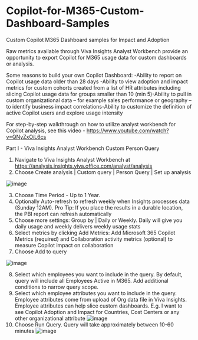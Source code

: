 # Copilot-for-M365-Custom-Dashboard-Samples
Custom Copilot M365 Dashboard samples for Impact and Adoption

Raw metrics available through Viva Insights Analyst Workbench provide an opportunity to export Copilot for M365 usage data for custom dashboards or analysis.​

Some reasons to build your own Copilot Dashboard:
-Ability to report on Copilot usage data older than 28 days​
-Ability to view adoption and impact metrics for custom cohorts created from a list of HR attributes including slicing Copilot usage data for groups smaller than 10 (min 5)​
-Ability to pull in custom organizational data – for example sales performance or geography – to identify business impact correlations​
-Ability to customize the definition of active Copilot users and explore usage intensity

For step-by-step walkthrough on how to utilize analyst workbench for Copilot analysis, see this video - https://www.youtube.com/watch?v=QNyZxOiL6cs

Part I - Viva Insights Analyst Workbench Custom Person Query​

1. Navigate to Viva Insights Analyst Workbench at https://analysis.insights.viva.office.com/analyst/analysis​
2. Choose Create analysis | Custom query | Person Query | Set up analysis











![image](https://github.com/Hickey7737/Copilot-for-M365-Custom-Dashboard-Samples/assets/173289700/e1951a69-f7dc-4940-a46e-ce1f21976559)


3. Choose Time Period - Up to 1 Year.  ​
4. Optionally Auto-refresh to refresh weekly when Insights processes data (Sunday 12AM).  ​Pro Tip: If you place the results in a durable location, the PBI report can refresh automatically​
5. Choose more settings:  Group by | Daily or Weekly.  Daily will give you daily usage and weekly delivers weekly usage stats​
6. Select metrics by clicking Add Metrics:  Add Microsoft 365 Copilot Metrics (required) and Collaboration activity metrics (optional) to measure Copilot impact on collaboration
7. Choose Add to query 









![image](https://github.com/Hickey7737/Copilot-for-M365-Custom-Dashboard-Samples/assets/173289700/28affc85-b186-4ebd-bacd-bb535812c458)

8. Select which employees you want to include in the query.  By default, query will include all Employees Active in M365.  Add additional conditions to narrow query scope.
9. Select which employee attributes you want to include in the query.  Employee attributes come from upload of Org data file in Viva Insights.  Employee attributes can help slice custom dashboards.  E.g. I want to see Copilot Adoption and Impact for Countries, Cost Centers or any other organizational attribute
![image](https://github.com/Hickey7737/Copilot-for-M365-Custom-Dashboard-Samples/assets/173289700/e739f572-7838-49e9-af2a-8f468dd89cfc)
10. Choose Run Query.  Query will take approximately between 10-60 minutes
![image](https://github.com/Hickey7737/Copilot-for-M365-Custom-Dashboard-Samples/assets/173289700/fccccd9f-13e3-419c-9f50-c0c9f838e41f)









​
